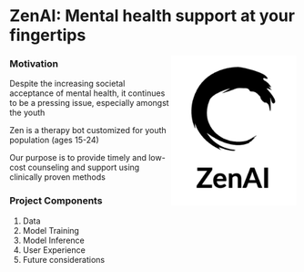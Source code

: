 # ZenAI: Mental health support at your fingertips
<img width="220" align = "right" alt="image" src="https://github.com/zenn-ai/therapy-bot/blob/main/ux/ZenAI-logos_black.png"> 

### Motivation

Despite the increasing societal acceptance of mental health, it continues to be a pressing issue, especially amongst the youth

Zen is a therapy bot customized for youth population (ages 15-24)

Our purpose is to provide timely and low-cost counseling and support using clinically proven methods

### Project Components
1. Data
2. Model Training
3. Model Inference
4. User Experience
5. Future considerations
